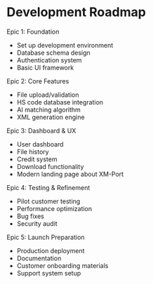 # Development Roadmap

  Epic 1: Foundation 
  - Set up development environment
  - Database schema design
  - Authentication system
  - Basic UI framework

  Epic 2: Core Features 
  - File upload/validation
  - HS code database integration
  - AI matching algorithm
  - XML generation engine

  Epic 3: Dashboard & UX 
  - User dashboard
  - File history
  - Credit system
  - Download functionality
  - Modern landing page about XM-Port

  Epic 4: Testing & Refinement 
  - Pilot customer testing
  - Performance optimization
  - Bug fixes
  - Security audit

  Epic 5: Launch Preparation 
  - Production deployment
  - Documentation
  - Customer onboarding materials
  - Support system setup


